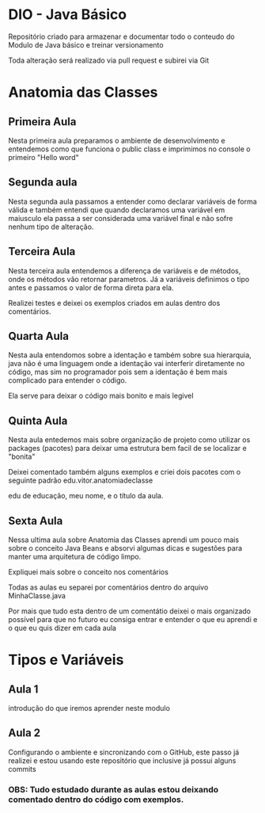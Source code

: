 # DIO - Java Básico

Repositório criado para armazenar e documentar todo o conteudo do Modulo de Java básico e treinar versionamento

Toda alteração será realizado via pull request e subirei via Git

# Anatomia das Classes

## Primeira Aula

Nesta primeira aula preparamos o ambiente de desenvolvimento e entendemos como que funciona o public class e imprimimos no console o primeiro "Hello word"

## Segunda aula

Nesta segunda aula passamos a entender como declarar variáveis de forma válida e também entendi que quando declaramos uma variável em maiusculo ela passa a ser considerada uma variável final e não sofre nenhum tipo de alteração.

## Terceira Aula

Nesta terceira aula entendemos a diferença de variáveis e de métodos, onde os métodos vão retornar parametros. Já a variáveis definimos o tipo antes e passamos o valor de forma direta para ela.

Realizei testes e deixei os exemplos criados em aulas dentro dos comentários.

## Quarta Aula

Nesta aula entendomos sobre a identação e também sobre sua hierarquia, java não é uma linguagem onde a identação vai interferir diretamente no código, mas sim no programador pois sem a identação é bem mais complicado para entender o código. 

Ela serve para deixar o código mais bonito e mais legivel

## Quinta Aula

Nesta aula entedemos mais sobre organização de projeto como utilizar os packages (pacotes) para deixar uma estrutura bem facil de se localizar e "bonita"

Deixei comentado também alguns exemplos e criei dois pacotes com o seguinte padrão edu.vitor.anatomiadeclasse 

edu de educação, meu nome, e o título da aula.

## Sexta Aula
Nessa ultima aula sobre Anatomia das Classes aprendi um pouco mais sobre o conceito Java Beans e absorvi algumas dicas e sugestões para manter uma arquitetura de código limpo. 

Expliquei mais sobre o conceito nos comentários

Todas as aulas eu separei por comentários dentro do arquivo MinhaClasse.java 

Por mais que tudo esta dentro de um comentátio deixei o mais organizado possível para que no futuro eu consiga entrar e entender o que eu aprendi e o que eu quis dizer em cada aula

##

# Tipos e Variáveis

## Aula 1 

introdução do que iremos aprender neste modulo

## Aula 2 

Configurando o ambiente e sincronizando com o GitHub, este passo já realizei e estou usando este repositório que inclusive já possui alguns commits

### OBS: Tudo estudado durante as aulas estou deixando comentado dentro do código com exemplos.